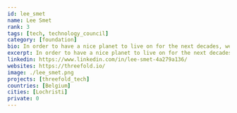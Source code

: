 ```yaml
---
id: lee_smet
name: Lee Smet
rank: 3
tags: [tech, technology_council]
category: [foundation]
bio: In order to have a nice planet to live on for the next decades, we need to preserve what we have now. This means we need to stop wasting scarce resources, and move towards a more sustainable ecosystem. If existing technology can not, or refuses to become greener, then we will need to create this technology from scratch.
excerpt: In order to have a nice planet to live on for the next decades, we need to preserve what we have now.
linkedin: https://www.linkedin.com/in/lee-smet-4a279a136/
websites: https://threefold.io/
image: ./lee_smet.png
projects: [threefold_tech]
countries: [Belgium]
cities: [Lochristi]
private: 0
---
```

